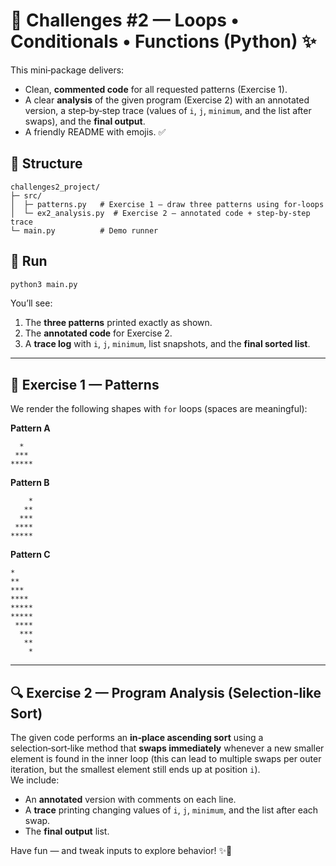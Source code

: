 # 🧩 Challenges #2 — Loops • Conditionals • Functions (Python) ✨

This mini‑package delivers:
- Clean, **commented code** for all requested patterns (Exercise 1).  
- A clear **analysis** of the given program (Exercise 2) with an annotated version, a step‑by‑step trace (values of `i`, `j`, `minimum`, and the list after swaps), and the **final output**.  
- A friendly README with emojis. ✅

## 📂 Structure
```
challenges2_project/
├─ src/
│  ├─ patterns.py   # Exercise 1 — draw three patterns using for-loops
│  └─ ex2_analysis.py  # Exercise 2 — annotated code + step-by-step trace
└─ main.py          # Demo runner
```

## 🚀 Run
```bash
python3 main.py
```
You’ll see:
1) The **three patterns** printed exactly as shown.  
2) The **annotated code** for Exercise 2.  
3) A **trace log** with `i`, `j`, `minimum`, list snapshots, and the **final sorted list**.

---

## 🧠 Exercise 1 — Patterns
We render the following shapes with `for` loops (spaces are meaningful):

**Pattern A**
```
  *
 ***
*****
```

**Pattern B**
```
    *
   **
  ***
 ****
*****
```

**Pattern C**
```
*
**
***
****
*****
*****
 ****
  ***
   **
    *
```

---

## 🔍 Exercise 2 — Program Analysis (Selection‑like Sort)
The given code performs an **in‑place ascending sort** using a selection‑sort‑like method that **swaps immediately** whenever a new smaller element is found in the inner loop (this can lead to multiple swaps per outer iteration, but the smallest element still ends up at position `i`).  
We include:
- An **annotated** version with comments on each line.
- A **trace** printing changing values of `i`, `j`, `minimum`, and the list after each swap.
- The **final output** list.

Have fun — and tweak inputs to explore behavior! ✨🐍
